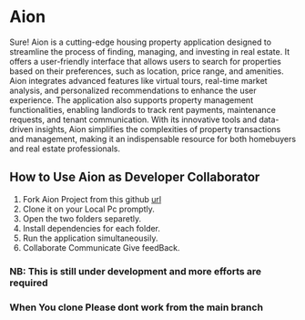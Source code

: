 # Aion

Sure! Aion is a cutting-edge housing property application designed to streamline the process of finding, managing, and investing in real estate. It offers a user-friendly interface that allows users to search for properties based on their preferences, such as location, price range, and amenities. Aion integrates advanced features like virtual tours, real-time market analysis, and personalized recommendations to enhance the user experience. The application also supports property management functionalities, enabling landlords to track rent payments, maintenance requests, and tenant communication. With its innovative tools and data-driven insights, Aion simplifies the complexities of property transactions and management, making it an indispensable resource for both homebuyers and real estate professionals.

## How to Use Aion as Developer Collaborator

1. Fork Aion Project from this github [url](https://github.com/Bakumpe/aionproject.git)
2. Clone it on your Local Pc promptly.
3. Open the two folders separetly.
4. Install dependencies for each folder.
5. Run the application simultaneousily.
6. Collaborate Communicate Give feedBack.

### NB: This is still under development and more efforts are required

### When You clone Please dont work from the main branch
